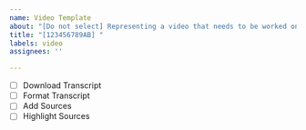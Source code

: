 ```yaml
---
name: Video Template
about: "[Do not select] Representing a video that needs to be worked on"
title: "[123456789AB] "
labels: video
assignees: ''

---
```


- [ ] Download Transcript
- [ ] Format Transcript
- [ ] Add Sources
- [ ] Highlight Sources
